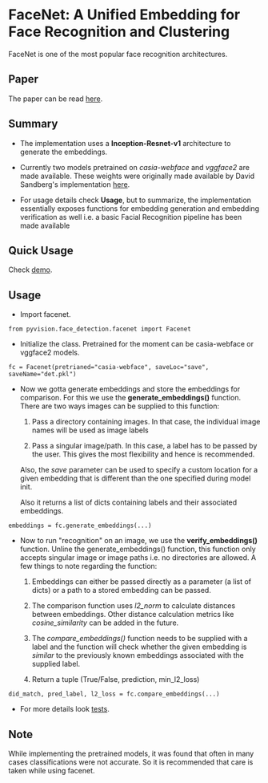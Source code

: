 # FaceNet: A Unified Embedding for Face Recognition and Clustering

FaceNet is one of the most popular face recognition architectures.

## Paper
The paper can be read [here](https://arxiv.org/pdf/1503.03832.pdf).

## Summary

- The implementation uses a **Inception-Resnet-v1** architecture to generate the embeddings.

- Currently two models pretrained on *casia-webface* and *vggface2* are made available. These weights were originally made available by David Sandberg's implementation [here](https://github.com/davidsandberg/facenet).

- For usage details check **Usage**, but to summarize, the implementation essentially exposes functions for embedding generation and embedding verification as well i.e. a basic Facial Recognition pipeline has been made available

## Quick Usage

Check [demo](https://github.com/pranjaldatta/PyVision/tree/master/demo/face_detection/facenet).

## Usage

- Import facenet.

```
from pyvision.face_detection.facenet import Facenet
```

- Initialize the class. Pretrained for the moment can be casia-webface or vggface2 models.

```
fc = Facenet(pretrianed="casia-webface", saveLoc="save", saveName="det.pkl")
```

- Now we gotta generate embeddings and store the embeddings for comparison. For this we use the **generate_embeddings()** function. There are two ways images can be supplied to this function:

    1. Pass a directory containing images. In that case, the individual image names will be used as image labels

    2. Pass a singular image/path. In this case, a  label has to be passed by the user. This gives the most flexibility and hence is recommended.

    Also, the *save* parameter can be used to specify a custom location for a given embedding that is different than the one specified during model init.

    Also it returns a list of dicts containing labels and their associated embeddings.


```
embeddings = fc.generate_embeddings(...)
```

- Now to run "recognition" on an image, we use the **verify_embeddings()** function. Unline the generate_embeddings() function, this function only accepts singular image or image paths i.e. no directories are allowed.
A few things to note regarding the function:

    1. Embeddings can either be passed directly as a parameter (a list of dicts) or a path to a stored embedding can be passed.
    
    2. The comparison function uses *l2_norm* to calculate distances between embeddings. Other distance calculation metrics like *cosine_similarity* can be added in the future.

    3. The *compare_embeddings()* function needs to be supplied with a label and the function will check whether the given embedding is *similar* to the previously known embeddings associated with the supplied label. 

    4. Return a tuple (True/False, prediction, min_l2_loss)

```
did_match, pred_label, l2_loss = fc.compare_embeddings(...)
```

- For more details look [tests](https://github.com/pranjaldatta/PyVision/tree/master/tests/face_detection/facenet).

## Note
While implementing the pretrained models, it was found that often in many cases classifications were not accurate. So it is recommended that care is taken while using facenet.
